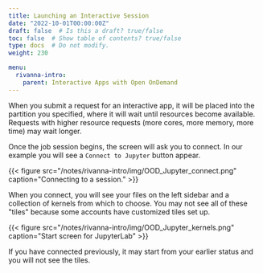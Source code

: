 ```yaml
---
title: Launching an Interactive Session
date: "2022-10-01T00:00:00Z"
draft: false  # Is this a draft? true/false
toc: false  # Show table of contents? true/false
type: docs  # Do not modify.
weight: 230

menu:
  rivanna-intro:
    parent: Interactive Apps with Open OnDemand
---
```


When you submit a request for an interactive app, it will be placed into the partition you specified, where it will wait until resources become available.  Requests with higher resource requests (more cores, more memory, more time) may wait longer.  

Once the job session begins, the screen will ask you to connect.  In our example you will see a `Connect to Jupyter` button appear.

{{< figure src="/notes/rivanna-intro/img/OOD_Jupyter_connect.png" caption="Connecting to a session." >}}

When you connect, you will see your files on the left sidebar and a collection of kernels from which to choose.  You may not see all of these "tiles" because some accounts have customized tiles set up.  

{{< figure src="/notes/rivanna-intro/img/OOD_Jupyter_kernels.png" caption="Start screen for JupyterLab" >}}

If you have connected previously, it may start from your earlier status and you will not see the tiles.  

